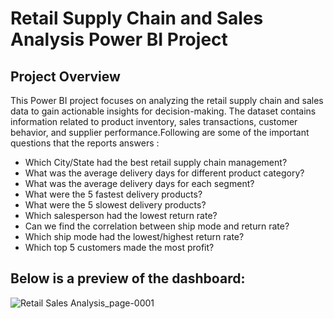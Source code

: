 # Retail Supply Chain and Sales Analysis Power BI Project

## Project Overview

This Power BI project focuses on analyzing the retail supply chain and sales data to gain actionable insights for decision-making. The dataset contains information related to product inventory, sales transactions, customer behavior, and supplier performance.Following are some of the important questions that the reports answers : 

* Which City/State had the best retail supply chain management?
* What was the average delivery days for different product category?
* What was the average delivery days for each segment?
* What were the 5 fastest delivery products?
* What were the 5 slowest delivery products?
* Which salesperson had the lowest return rate?
* Can we find the correlation between ship mode and return rate?
* Which ship mode had the lowest/highest return rate?
* Which top 5 customers made the most profit?

## Below is a preview of the dashboard:

![Retail Sales Analysis_page-0001](https://github.com/sohang05/Portfolio-Projects/assets/73344291/3c1efcf0-081d-405e-a727-ee717a9e01a7)
